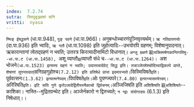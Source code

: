 ```yaml
---
index:  7.2.74
sutra:  स्मिपूङ्रञ्ज्वशां सनि
vritti:  nyasa
---
```


`ण्मिङ् ईषद्धसने` (धा.पा.948), `पूङ् पवने` (धा.पा.966)। अनुबन्धोच्चारणंपूञ्निवृत्त्यर्थम्। `ऋ गतिप्रापणयोः` (दा.पा.936) इति भ्वादिः, `ऋ गतौ` (धा.पा.1098) इति जुहोत्यादिः--उभयोरपि ग्रहणम्; विशेषानुपादनात्। ऋकारान्तानां त्वेतद्ग्रहणं न भवति; उत्तरत्र किरत्यादीनामिटो विधानात्। `अन्जू म्रक्षणे` झ्र्`व्यक्तिमर्षणकान्तिगतिषु--धा.पा.ट (धा.पा.1458), `अशू व्याप्तौ`झ्र्`व्याप्तौ संधे च`--धा.पा.ट (धा.पा.1264)। `अश भोजने` (धा.पा.1523) इत्यस्य ग्रहणं न भवति; उदात्तत्वादेवेट् सिद्ध इति। तत्राञ्जेरशेश्चोदित्त्वाद्विकल्पे प्राप्ते, शेषाणां तूगन्तत्वात् `सनिग्रहगुहोश्च` (7.2.12) इति प्रतिषेधे प्राप्त इदमारभ्यते। `सिस्मियिषते` इति। `पूर्ववत्सनः` (1.3.62) इत्यात्मनेपदम्। `पिपविषते` इति। `ओः पुयण्ज्यपरे` (7.4.80) इत्याभ्यासस्येत्त्वम्। `अरिरिषति` इति। इटि सति गुणे कृतेऽजादेर्द्वितीयस्यैकाचो द्विर्वचनम्। `अञ्जिजिषति इति `अशिशिषति` झ्र्`अशिशिषते`--काशिका। नास्ति--मुद्रितग्रन्थेट इति। अञ्जेर्नकारो न द्विरुच्यते; `न न्द्राः संयोगादयः` (6.1.3) इति निषेधात्।।


